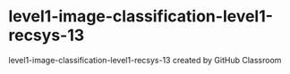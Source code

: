 # level1-image-classification-level1-recsys-13
level1-image-classification-level1-recsys-13 created by GitHub Classroom

